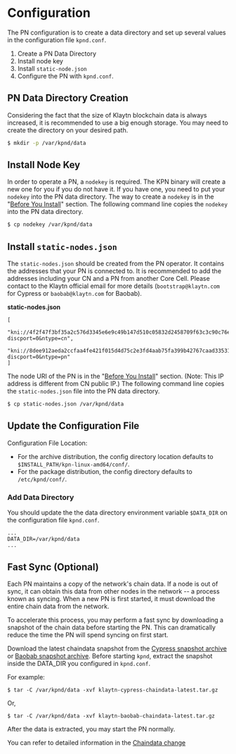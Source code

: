 # Configuration

The PN configuration is to create a data directory and set up several values in the configuration file `kpnd.conf`.

1. Create a PN Data Directory
2. Install node key
3. Install `static-node.json`
4. Configure the PN with `kpnd.conf`.

## PN Data Directory Creation <a href="#pn-data-directory-creation" id="pn-data-directory-creation"></a>

Considering the fact that the size of Klaytn blockchain data is always increased, it is recommended to use a big enough storage. You may need to create the directory on your desired path.

```bash
$ mkdir -p /var/kpnd/data
```

## Install Node Key <a href="#install-node-key" id="install-node-key"></a>

In order to operate a PN, a `nodekey` is required. The KPN binary will create a new one for you if you do not have it. If you have one, you need to put your `nodekey` into the PN data directory. The way to create a `nodekey` is in the "[Before You Install](../before-you-install.md)" section. The following command line copies the `nodekey` into the PN data directory.

```bash
$ cp nodekey /var/kpnd/data
```

## Install `static-nodes.json` <a href="#install-static-nodes-json" id="install-static-nodes-json"></a>

The `static-nodes.json` should be created from the PN operator. It contains the addresses that your PN is connected to. It is recommended to add the addresses including your CN and a PN from another Core Cell. Please contact to the Klaytn official email for more details (`bootstrap@klaytn.com` for Cypress or `baobab@klaytn.com` for Baobab).

**static-nodes.json**

```
[
  "kni://4f2f47f3bf35a2c576d3345e6e9c49b147d510c05832d2458709f63c3c90c76ead205975d944ed65e77dd4c6f63ebe1ef21d60da95952bc1e200e7487f4d9e1b@10.11.2.101:32323?discport=0&ntype=cn",
  "kni://8dee912aeda2ccfaa4fe421f015d4d75c2e3fd4aab75fa399b42767caad33531e57f3356b4a4af374593e33ec4320e1325aa2390a7be2489fa6b5724894680eb@10.11.2.102:32323?discport=0&ntype=pn"
]
```

The node URI of the PN is in the "[Before You Install](../before-you-install.md)" section. (Note: This IP address is different from CN public IP.) The following command line copies the `static-nodes.json` file into the PN data directory.

```bash
$ cp static-nodes.json /var/kpnd/data
```

## Update the Configuration File <a href="#update-the-configuration-file" id="update-the-configuration-file"></a>

Configuration File Location:

* For the archive distribution, the config directory location defaults to `$INSTALL_PATH/kpn-linux-amd64/conf/`.
* For the package distribution, the config directory defaults to `/etc/kpnd/conf/`.

### Add Data Directory <a href="#add-data-directory" id="add-data-directory"></a>

You should update the the data directory environment variable `$DATA_DIR` on the configuration file `kpnd.conf`.

```
...
DATA_DIR=/var/kpnd/data
...
```

## Fast Sync (Optional) <a href="#fast-sync-optional" id="fast-sync-optional"></a>

Each PN maintains a copy of the network's chain data. If a node is out of sync, it can obtain this data from other nodes in the network -- a process known as syncing. When a new PN is first started, it must download the entire chain data from the network.

To accelerate this process, you may perform a fast sync by downloading a snapshot of the chain data before starting the PN. This can dramatically reduce the time the PN will spend syncing on first start.

Download the latest chaindata snapshot from the [Cypress snapshot archive](http://packages.klaytn.net/cypress/chaindata/) or [Baobab snapshot archive](http://packages.klaytn.net/baobab/chaindata/). Before starting `kpnd`, extract the snapshot inside the DATA\_DIR you configured in `kpnd.conf`.

For example:

```
$ tar -C /var/kpnd/data -xvf klaytn-cypress-chaindata-latest.tar.gz
```

Or,

```
$ tar -C /var/kpnd/data -xvf klaytn-baobab-chaindata-latest.tar.gz
```

After the data is extracted, you may start the PN normally.

You can refer to detailed information in the [Chaindata change](../../../../../operation-guide/chaindata-change/)
